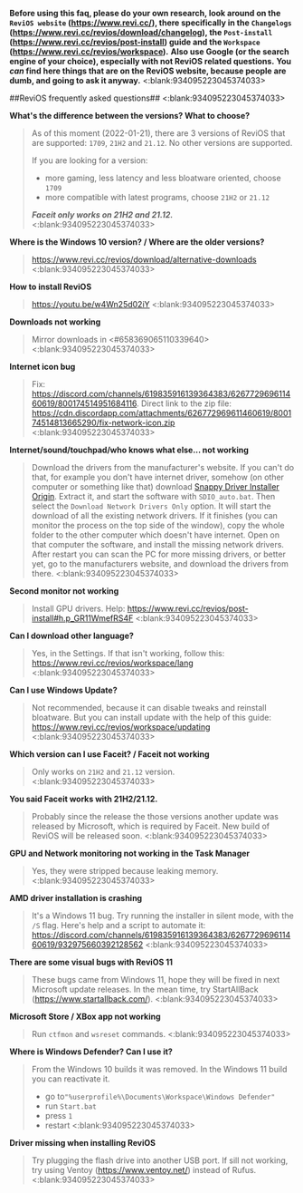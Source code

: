 **Before using this faq, please do your own research, look around on the `ReviOS website` (https://www.revi.cc/), there specifically in the  `Changelogs` (https://www.revi.cc/revios/download/changelog), the `Post-install` (https://www.revi.cc/revios/post-install) guide and the `Workspace` (https://www.revi.cc/revios/workspace).**
**Also use Google (or the search engine of your choice), especially with not ReviOS related questions.** 
**You _can_ find here things that are on the ReviOS website, because people are dumb, and going to ask it anyway.**
<:blank:934095223045374033>

##ReviOS frequently asked questions##
<:blank:934095223045374033>

**What's the difference between the versions? What to choose?**
> As of this moment (2022-01-21), there are 3 versions of ReviOS that are supported: `1709`, `21H2` and `21.12`. No other versions are supported.
> 
> If you are looking for a version:
> - more gaming, less latency and less bloatware oriented, choose `1709`
> - more compatible with latest programs, choose `21H2` or `21.12`
> 
> **_Faceit only works on 21H2 and 21.12._**
<:blank:934095223045374033>

**Where is the Windows 10 version? / Where are the older versions?**
> https://www.revi.cc/revios/download/alternative-downloads
<:blank:934095223045374033>

**How to install ReviOS**
> https://youtu.be/w4Wn25d02iY
<:blank:934095223045374033>

**Downloads not working**
> Mirror downloads in <#658369065110339640>
<:blank:934095223045374033>

**Internet icon bug**
> Fix: https://discord.com/channels/619835916139364383/626772969611460619/800174514951684116. 
> Direct link to the zip file: https://cdn.discordapp.com/attachments/626772969611460619/800174514813665290/fix-network-icon.zip
<:blank:934095223045374033>

**Internet/sound/touchpad/who knows what else... not working**
> Download the drivers from the manufacturer's website.
> If you can't do that, for example you don't have internet driver, somehow (on other computer or something like that) download [Snappy Driver Installer Origin](https://www.snappy-driver-installer.org/). 
> Extract it, and start the software with `SDIO_auto.bat`. Then select the `Download Network Drivers Only` option. It will start the download of all the existing network drivers. 
> If it finishes (you can monitor the process on the top side of the window), copy the whole folder to the other computer which doesn't have internet. Open on that computer the software, and install the missing network drivers. After restart you can scan the PC for more missing drivers, or better yet, go to the manufacturers website, and download the drivers from there.
<:blank:934095223045374033>

**Second monitor not working**
> Install GPU drivers. Help: https://www.revi.cc/revios/post-install#h.p_GR11WmefRS4F
<:blank:934095223045374033>

**Can I download other language?**
> Yes, in the Settings. If that isn't working, follow this: https://www.revi.cc/revios/workspace/lang
<:blank:934095223045374033>

**Can I use Windows Update?**
> Not recommended, because it can disable tweaks and reinstall bloatware.
> But you can install update with the help of this guide: https://www.revi.cc/revios/workspace/updating
<:blank:934095223045374033>

**Which version can I use Faceit? / Faceit not working**
> Only works on `21H2` and `21.12` version.
<:blank:934095223045374033>

**You said Faceit works with 21H2/21.12.**
> Probably since the release the those versions another update was released by Microsoft, which is required by Faceit. New build of ReviOS will be released soon.
<:blank:934095223045374033>

**GPU and Network monitoring not working in the Task Manager**
> Yes, they were stripped because leaking memory.
<:blank:934095223045374033>

**AMD driver installation is crashing**
> It's a Windows 11 bug. Try running the installer in silent mode, with the `/S` flag. 
> Here's help and a script to automate it: https://discord.com/channels/619835916139364383/626772969611460619/932975660392128562
<:blank:934095223045374033>

**There are some visual bugs with ReviOS 11**
> These bugs came from Windows 11, hope they will be fixed in next Microsoft update releases.
> In the mean time, try StartAllBack (https://www.startallback.com/).
<:blank:934095223045374033>

**Microsoft Store / XBox app not working**
> Run `ctfmon` and `wsreset` commands.
<:blank:934095223045374033>

**Where is Windows Defender? Can I use it?**
> From the Windows 10 builds it was removed.
> In the Windows 11 build you can reactivate it.
> - go to`"%userprofile%\Documents\Workspace\Windows Defender"`
> - run `Start.bat`
> - press `1`
> - restart
<:blank:934095223045374033>

**Driver missing when installing ReviOS**
> Try plugging the flash drive into another USB port. If sill not working, try using Ventoy (https://www.ventoy.net/) instead of Rufus.
<:blank:934095223045374033>
